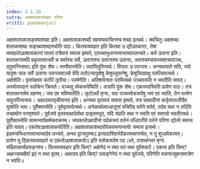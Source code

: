 ```yaml
---
index: 2.1.10
sutra: अक्षशलाकासंख्याः परिणा
vritti: padamanjari
---
```


  अक्षशालाकासङ्क्याशब्दा इति। अक्षशलाकाशब्दौ सह्क्यावाचिनश्च शब्दा इत्यर्थः। क्वचितु-अक्षशब्दः शलाकाशब्दः सङ्ख्याशब्दाश्चोति पाठः। कितवव्यवहार इति कितवा उ द्यौउतकाराः, तेषां व्यवहालेऽक्षशलाकानां पाततं तत्रैवायं समास इष्यते, एतच्चाभुधानस्वाभाव्याल्लभ्यते। कर्व उताना इति। शलाकानामपि प्रकृतत्वात्सर्वे च सर्वाश्च सर्वे, उतानाश्च उतानाश्च उतानाः, अवाश्चश्चावाच्यशाचावाञ्चः, ठ्पुमान्स्त्रियाऽ इति पुंसः शेषः। तस्यैवास्येति। पातयितुरित्यर्थः। विपातः उ पराजयः। अन्यथापाते सति, जये यादृशः पातः सर्वे उतानाः पतन्त्यवाञ्चो वेति ततोऽन्यादृशेषु केषुच्जुतानेषु, केषुचिदवाक्षु पतत्सिवत्यर्थः। अक्षेशेति। वृतापेक्षया कर्तरि तृतीया। परमेणेति। अतिशयेनातः परमित्यर्थः पञ्चपरूति न भवतीति यावत्। अस्योपपदानं स्लोकेन क्रियते। पञ्चसु त्वेकरूपेष्विति। अत्रापि पुंसः शेषः। एकरूपास्विति प्रायेण पाठः। तत्र शलाकानामेव ग्रहणम्। जय एव भविष्यतीति। लृटोऽर्थो मृग्यः, यतः पञ्चस्वेकरूपेषु जय एव भवति, तेन परमेण चतुःपरीत्यन्वयः। अक्षादयस्तृचीयान्ता इति। अन्यथा वृतावयं समास इष्यते, तत्र चाक्षादीनां कर्तृत्वातःतीयैव युक्तेति भावः। पूर्वेक्तस्येति। पूर्ववृतस्येत्यर्थः। अनेकार्थत्वाध्दातूनां वचिरिह वर्तने वर्तते, तदेव यथा न तदिति तच्छब्देन परामृश्यते। पूर्वजये वृतस्याक्षादेर्यथा दत्वृतमभूत्, यदि संप्रति तथा न भवति एवं समासो भवतीत्यर्थः। पूर्वोक्तस्येति सामान्यापेक्षमेकवचनम्। जयकालेऽक्षादीनां यदेकरूपं वर्तनं तध्दिपरीते वर्तने परिणा द्योत्ये समास इति यावत्। एकतेवऽक्षशलाकयोरिति। अक्षशलाकाशब्दयोरेकवचनान्तयोः समास इत्यर्थः। इदमप्यभिधानस्वाभाव्यादेव लभ्यते, अन्था ठ्राजपुरुषःऽ इत्यादाविवाभेदैकत्वमवगम्येत, न तु शुध्दमेकत्वम्। प्रायेण तु ठ्कितवव्यवहारे च एकत्वेऽक्षशलाकयोःऽ इति श्लोकरूपेम पठ।ल्ते, तत्रार्थान्तरं मृग्यं संहिताकार्यप्रसङ्गश्च। कितवव्यवहार इति किम्? अक्षेणेदं न तथा वतं यथा पूर्वशकटे। एकत्व इति किम्? अक्षाभ्यामक्षैर्वा इदं न तथा वृतम्। अक्षादय इति किम्? प्रसङ्गेनेदं न तथा पूर्वजये, परिणेति वचनात्सुबन्तमात्रेण न भवति॥